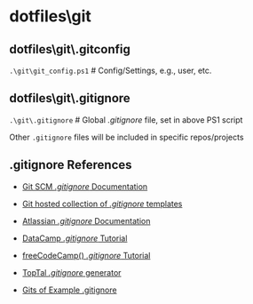 # dotfiles\git

## dotfiles\git\\.gitconfig

`.\git\git_config.ps1`  # Config/Settings, e.g., user, etc.

## dotfiles\git\\.gitignore

`.\git\.gitignore` # Global _.gitignore_ file, set in above PS1 script

Other `.gitignore` files will be included in specific repos/projects

## .gitignore References

- [Git SCM _.gitignore_ Documentation](https://git-scm.com/docs/gitignore)
- [Git hosted collection of _.gitignore_ templates](https://github.com/github/gitignore)

- [Atlassian _.gitignore_ Documentation](https://www.atlassian.com/git/tutorials/saving-changes/gitignore)
- [DataCamp _.gitignore_ Tutorial](https://www.datacamp.com/tutorial/gitignore)
- [freeCodeCamp() _.gitignore_ Tutorial](https://www.freecodecamp.org/news/gitignore-file-how-to-ignore-files-and-folders-in-git/)

- [TopTal _.gitignore_ generator](https://www.toptal.com/developers/gitignore)
- [Gits of Example .gitignore](https://gist.github.com/octocat/9257657)
